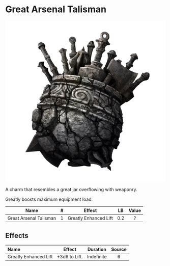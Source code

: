 # Great Arsenal Talisman

![Copyrighted Image](GreatArsenalTalisman.png)



A charm that resembles a great jar overflowing with weaponry.

Greatly boosts maximum equipment load.



|          Name          | # |        Effect        | LB | Value |
| :--------------------: | :-: | :-------------------: | :-: | :---: |
| Great Arsenal Talisman | 1 | Greatly Enhanced Lift | 0.2 |   ?   |

## Effects

| Name                  |    Effect    |  Duration  | Source |
| :-------------------- | :-----------: | :--------: | :-----------: |
| Greatly Enhanced Lift | +3d6 to Lift. | Indefinite |       6       |
